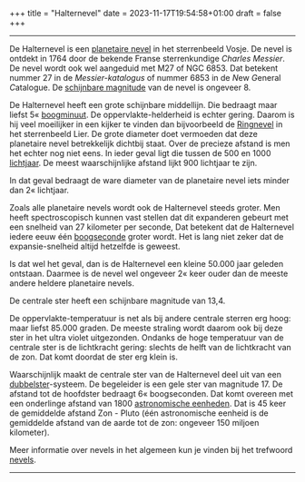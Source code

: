 +++
title = "Halternevel"
date = 2023-11-17T19:54:58+01:00
draft = false
+++

---
De Halternevel is een [planetaire nevel](/encyclopedie/planetaire_nevel) in
het sterrenbeeld Vosje. De nevel is ontdekt in 1764 door de bekende
Franse sterrenkundige *Charles Messier*. De nevel wordt ook wel
aangeduid met M27 of NGC 6853. Dat betekent nummer 27 in de
*Messier-katalogus* of nummer 6853 in de *N*ew *G*eneral *C*atalogue. De
[schijnbare magnitude](/encyclopedie/magnitude) van de nevel is ongeveer 8.

De Halternevel heeft een grote schijnbare middellijn. Die bedraagt maar
liefst 5« [boogminuut](/encyclopedie/hoeken). De oppervlakte-helderheid is
echter gering. Daarom is hij veel moeilijker in een kijker te vinden dan
bijvoorbeeld de [Ringnevel](/encyclopedie/ringnevel) in het sterrenbeeld
Lier. De grote diameter doet vermoeden dat deze planetaire nevel
betrekkelijk dichtbij staat. Over de precieze afstand is men het echter
nog niet eens. In ieder geval ligt die tussen de 500 en 1000
[lichtjaar](/encyclopedie/lichtjaar). De meest waarschijnlijke afstand lijkt
900 lichtjaar te zijn.

In dat geval bedraagt de ware diameter van de planetaire nevel iets
minder dan 2« lichtjaar.

Zoals alle planetaire nevels wordt ook de Halternevel steeds groter. Men
heeft spectroscopisch kunnen vast stellen dat dit expanderen gebeurt met
een snelheid van 27 kilometer per seconde, Dat betekent dat de
Halternevel iedere eeuw één [boogseconde](/encyclopedie/hoeken) groter
wordt. Het is lang niet zeker dat de expansie-snelheid altijd hetzelfde
is geweest.

Is dat wel het geval, dan is de Halternevel een kleine 50.000 jaar
geleden ontstaan. Daarmee is de nevel wel ongeveer 2« keer ouder dan de
meeste andere heldere planetaire nevels.

De centrale ster heeft een schijnbare magnitude van 13,4.

De oppervlakte-temperatuur is net als bij andere centrale sterren erg
hoog: maar liefst 85.000 graden. De meeste straling wordt daarom ook bij
deze ster in het ultra violet uitgezonden. Ondanks de hoge temperatuur
van de centrale ster is de lichtkracht gering: slechts de helft van de
lichtkracht van de zon. Dat komt doordat de ster erg klein is.

Waarschijnlijk maakt de centrale ster van de Halternevel deel uit van
een [dubbelster](/encyclopedie/dubbelster)-systeem. De begeleider is een gele
ster van magnitude 17. De afstand tot de hoofdster bedraagt 6«
boogseconden. Dat komt overeen met een onderlinge afstand van 1800
[astronomische eenheden](/encyclopedie/ae). Dat is 45 keer de
gemiddelde afstand Zon - Pluto (één astronomische eenheid is de
gemiddelde afstand van de aarde tot de zon: ongeveer 150 miljoen
kilometer).

Meer informatie over nevels in het algemeen kun je vinden bij het
trefwoord [nevels](/encyclopedie/nevels).

---
